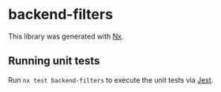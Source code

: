 # backend-filters

This library was generated with [Nx](https://nx.dev).

## Running unit tests

Run `nx test backend-filters` to execute the unit tests via [Jest](https://jestjs.io).
